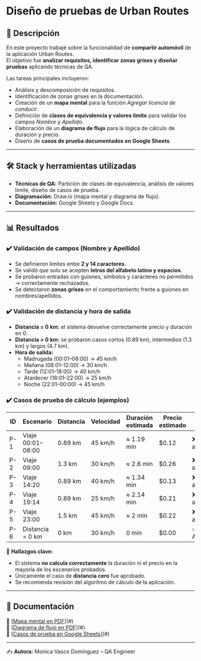 #  Diseño de pruebas de Urban Routes  

## 📌 Descripción  
En este proyecto trabajé sobre la funcionalidad de **compartir automóvil** de la aplicación Urban Routes.  
El objetivo fue **analizar requisitos, identificar zonas grises y diseñar pruebas** aplicando técnicas de QA.  

Las tareas principales incluyeron:  
- Análisis y descomposición de requisitos.  
- Identificación de zonas grises en la documentación.  
- Creación de un **mapa mental** para la función *Agregar licencia de conducir*.  
- Definición de **clases de equivalencia y valores límite** para validar los campos *Nombre* y *Apellido*.  
- Elaboración de un **diagrama de flujo** para la lógica de cálculo de duración y precio.  
- Diseño de **casos de prueba documentados en Google Sheets**.  

---

## 🛠️ Stack y herramientas utilizadas  
- **Técnicas de QA:** Partición de clases de equivalencia, análisis de valores límite, diseño de casos de prueba.  
- **Diagramación:** Draw.io (mapa mental y diagrama de flujo).  
- **Documentación:** Google Sheets y Google Docs.  

---

## 📊 Resultados  

### ✔️ Validación de campos (Nombre y Apellido)  
- Se definieron límites entre **2 y 14 caracteres**.  
- Se validó que solo se acepten **letras del alfabeto latino y espacios**.  
- Se probaron entradas con guiones, símbolos y caracteres no permitidos → correctamente rechazados.  
- Se detectaron **zonas grises** en el comportamiento frente a guiones en nombres/apellidos.  

### ✔️ Validación de distancia y hora de salida  
- **Distancia = 0 km:** el sistema devuelve correctamente precio y duración en 0.  
- **Distancia > 0 km:** se probaron casos cortos (0.89 km), intermedios (1.3 km) y largos (4.7 km).  
- **Hora de salida:**  
  - Madrugada (00:01–08:00) → 45 km/h  
  - Mañana (08:01–12:00) → 30 km/h  
  - Tarde (12:01–18:00) → 40 km/h  
  - Atardecer (18:01–22:00) → 25 km/h  
  - Noche (22:01–00:00) → 45 km/h  

### ✔️ Casos de prueba de cálculo (ejemplos)  
| ID   | Escenario | Distancia | Velocidad | Duración estimada | Precio estimado | Estado |
|------|-----------|-----------|-----------|------------------|-----------------|--------|
| P-1  | Viaje 00:01–08:00 | 0.89 km | 45 km/h | ≈ 1.19 min | $0.12 | ❌ No aprobado |
| P-2  | Viaje 09:00 | 1.3 km | 30 km/h | ≈ 2.6 min | $0.26 | ❌ No aprobado |
| P-3  | Viaje 14:20 | 0.89 km | 40 km/h | ≈ 1.34 min | $0.13 | ❌ No aprobado |
| P-4  | Viaje 19:14 | 0.89 km | 25 km/h | ≈ 2.14 min | $0.21 | ❌ No aprobado |
| P-5  | Viaje 23:00 | 1.5 km | 45 km/h | ≈ 2 min | $0.22 | ❌ No aprobado |
| P-6  | Distancia = 0 km | 0 km | 30 km/h | 0 min | $0.00 | ✅ Aprobado |

📌 **Hallazgos clave:**  
- El sistema **no calcula correctamente** la duración ni el precio en la mayoría de los escenarios probados.  
- Únicamente el caso de **distancia cero** fue aprobado.  
- Se recomienda revisión del algoritmo de cálculo de la aplicación.  

---

## 📎 Documentación  
📄 [[Mapa mental en PDF](https://drive.google.com/file/d/1BHuCDdV549O-XL4h1JMoJXrhiNOam_2S/view?usp=sharing)](#)  
📄 [[Diagrama de flujo en PDF](https://drive.google.com/file/d/1hz1fPRx76tAm0W3hFggSMPxjBBDsc0dU/view?usp=sharing)](#)  
📄 [[Casos de prueba en Google Sheets](https://docs.google.com/spreadsheets/d/1S4ByOc3d1arT1hRp3dx6XKBDoE8wI2ts/edit?usp=sharing&ouid=112657294087284506568&rtpof=true&sd=true)](#)  


---

✍️ **Autora:** Monica Vasco Dominguez – QA Engineer  
